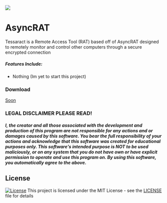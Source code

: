 <img src="https://example.com">

# AsyncRAT
Tessaract is a Remote Access Tool (RAT) based off of AsyncRAT designed to remotely monitor and control other computers through a secure encrypted connection


##### Features Include:
- Nothing (Im yet to start this project)


### Download
[Soon](https://example.com)


### LEGAL DISCLAIMER PLEASE READ!
##### I, the creator and all those associated with the development and production of this program are not responsible for any actions and or damages caused by this software. You bear the full responsibility of your actions and acknowledge that this software was created for educational purposes only. This software's intended purpose is NOT to be used maliciously, or on any system that you do not have own or have explicit permission to operate and use this program on. By using this software, you automatically agree to the above.

## License
[![License](http://img.shields.io/:license-mit-blue.svg?style=flat-square)](/LICENSE)
This project is licensed under the MIT License - see the [LICENSE](/LICENSE) file for details
